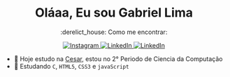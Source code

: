 <h1 align="center"> Oláaa, Eu sou Gabriel Lima </h1>

<p align="center"> 
  :derelict_house: Como me encontrar:
</p>

<p align="center">
  <a href="https://www.instagram.com/limagsc/">
    <img src="https://img.shields.io/badge/Instagram-E4405F?style=for-the-badge&logo=instagram&logoColor=white" alt="Instagram">
  </a>
  <a href="https://www.linkedin.com/in/gabriel-lima-siqueira-cavalcanti-30909a1a4/">
    <img src="https://img.shields.io/badge/LinkedIn-0077B5?style=for-the-badge&logo=linkedin&logoColor=white" alt="LinkedIn">
  </a>
   <a href="https://www.twitter.com">
    <img src="https://img.shields.io/badge/Twitter-1DA1F2?style=for-the-badge&logo=twitter&logoColor=white" alt="LinkedIn">
  </a>
</p>

- 🔭 Hoje estudo na <a href="https://github.com/CESARBR">Cesar</a>, estou no 2° Periodo de Ciencia da Computação
- 🌱 Estudando `C`, `HTML5`, `CSS3` e `javaScript`

<div>
  <a href="https:">
</div>
